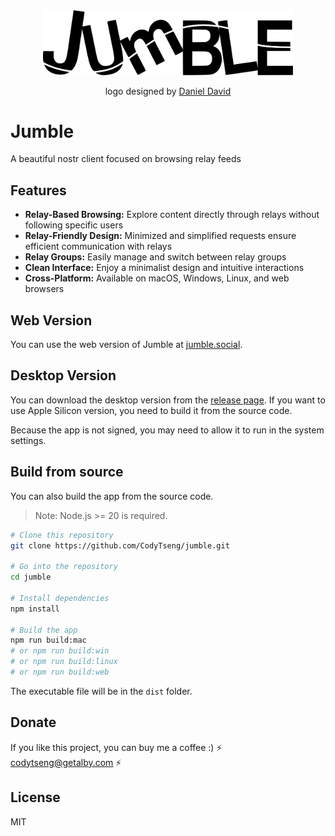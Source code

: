 <div align="center">
  <picture>
    <source media="(prefers-color-scheme: dark)" srcset="./resources/logo-dark.svg">
    <source media="(prefers-color-scheme: light)" srcset="./resources/logo-light.svg">
    <img src="./resources/logo-light.svg" alt="Jumble Logo" width="400" />
  </picture>
  <p>logo designed by <a href="http://wolfertdan.com/">Daniel David</a></p>
</div>

# Jumble

A beautiful nostr client focused on browsing relay feeds

## Features

- **Relay-Based Browsing:** Explore content directly through relays without following specific users
- **Relay-Friendly Design:** Minimized and simplified requests ensure efficient communication with relays
- **Relay Groups:** Easily manage and switch between relay groups
- **Clean Interface:** Enjoy a minimalist design and intuitive interactions
- **Cross-Platform:** Available on macOS, Windows, Linux, and web browsers

## Web Version

You can use the web version of Jumble at [jumble.social](https://jumble.social).

## Desktop Version

You can download the desktop version from the [release page](https://github.com/CodyTseng/jumble/releases). If you want to use Apple Silicon version, you need to build it from the source code.

Because the app is not signed, you may need to allow it to run in the system settings.

## Build from source

You can also build the app from the source code.

> Note: Node.js >= 20 is required.

```bash
# Clone this repository
git clone https://github.com/CodyTseng/jumble.git

# Go into the repository
cd jumble

# Install dependencies
npm install

# Build the app
npm run build:mac
# or npm run build:win
# or npm run build:linux
# or npm run build:web
```

The executable file will be in the `dist` folder.

## Donate

If you like this project, you can buy me a coffee :) ⚡️ codytseng@getalby.com ⚡️

## License

MIT

